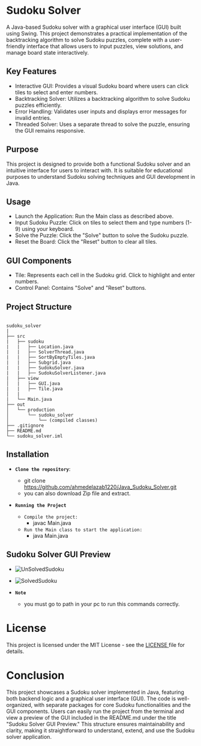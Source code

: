 # Sudoku Solver

A Java-based Sudoku solver with a graphical user interface (GUI) built using Swing. This project demonstrates a practical implementation of the backtracking algorithm to solve Sudoku puzzles, complete with a user-friendly interface that allows users to input puzzles, view solutions, and manage board state interactively.

## Key Features

- Interactive GUI: Provides a visual Sudoku board where users can click tiles to select and enter numbers.
- Backtracking Solver: Utilizes a backtracking algorithm to solve Sudoku puzzles efficiently.
- Error Handling: Validates user inputs and displays error messages for invalid entries.
- Threaded Solver: Uses a separate thread to solve the puzzle, ensuring the GUI remains responsive.

## Purpose

This project is designed to provide both a functional Sudoku solver and an intuitive interface for users to interact with. It is suitable for educational purposes to understand Sudoku solving techniques and GUI development in Java.

## Usage

- Launch the Application: Run the Main class as described above.
- Input Sudoku Puzzle: Click on tiles to select them and type numbers (1-9) using your keyboard.
- Solve the Puzzle: Click the "Solve" button to solve the Sudoku puzzle.
- Reset the Board: Click the "Reset" button to clear all tiles.

## GUI Components

- Tile: Represents each cell in the Sudoku grid. Click to highlight and enter numbers.
- Control Panel: Contains "Solve" and "Reset" buttons.

## Project Structure

```

sudoku_solver
|
├── src
|   ├── sudoku
|   |   ├── Location.java
|   |   ├── SolverThread.java
|   |   ├── SortByEmptyTiles.java
|   |   ├── Subgrid.java
|   |   ├── SudokuSolver.java
|   |   ├── SudokuSolverListener.java
|   ├── view
│   |   ├── GUI.java
|   |   ├── Tile.java
│   |
|   └── Main.java
├── out
│   └── production
│       └── sudoku_solver
│           └── (compiled classes)
├── .gitignore
├── README.md
└── sudoku_solver.iml

```

## Installation

- **`Clone the repository`**:

  - git clone https://github.com/ahmedelazab1220/Java_Sudoku_Solver.git
  - you can also download Zip file and extract.

- **`Running the Project`**

  - `Compile the project:`
    - javac Main.java
  - `Run the Main class to start the application:`
    - java Main.java

## Sudoku Solver GUI Preview

- ![UnSolvedSudoku](https://github.com/user-attachments/assets/f67dd53c-cd61-484d-bda3-22dad68e9121)

- ![SolvedSudoku](https://github.com/user-attachments/assets/2375367b-2a8e-453b-9612-0ebd4ef928cc)

- **`Note`**
  - you must go to path in your pc to run this commands correctly.

# License

This project is licensed under the MIT License - see the <a href = "https://github.com/ahmedelazab1220/Java_Sudoku_Solver/blob/main/LICENSE"> LICENSE </a> file for details.

# Conclusion

This project showcases a Sudoku solver implemented in Java, featuring both backend logic and a graphical user interface (GUI). The code is well-organized, with separate packages for core Sudoku functionalities and the GUI components. Users can easily run the project from the terminal and view a preview of the GUI included in the README.md under the title "Sudoku Solver GUI Preview." This structure ensures maintainability and clarity, making it straightforward to understand, extend, and use the Sudoku solver application.
